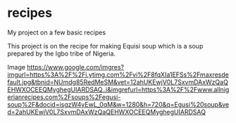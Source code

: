 # recipes
My project on a few basic recipes 

This project is on the recipe for making Equisi soup which is a soup prepared by the Igbo tribe of Nigeria.


Image https://www.google.com/imgres?imgurl=https%3A%2F%2Fi.ytimg.com%2Fvi%2F8fqXIa1EFSs%2Fmaxresdefault.jpg&tbnid=NUmdg85RedMeSM&vet=12ahUKEwjV0L7SxvmDAxWzQaQEHWXOCEEQMyghegUIARDSAQ..i&imgrefurl=https%3A%2F%2Fwww.allnigerianrecipes.com%2Fsoups%2Fegusi-soup%2F&docid=isgzW4yEwL_0qM&w=1280&h=720&q=Egusi%20soup&ved=2ahUKEwjV0L7SxvmDAxWzQaQEHWXOCEEQMyghegUIARDSAQ

